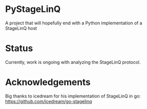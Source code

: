 # PyStageLinQ
A project that will hopefully end with a Python implementation of a StageLinQ host

# Status
Currently, work is ongoing with analyzing the StageLinQ protocol.

# Acknowledgements
Big thanks to icedream for his implementation of StageLinQ in go:
https://github.com/icedream/go-stagelinq
